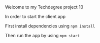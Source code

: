 Welcome to my Techdegree project 10

In order to start the client app 

First install dependencies using `npm install`

Then run the app by using `npm start`